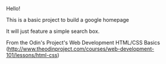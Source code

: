 Hello!

This is a basic project to build a google homepage

It will just feature a simple search box.

From the Odin's Project's Web Development HTML/CSS Basics (http://www.theodinproject.com/courses/web-development-101/lessons/html-css)